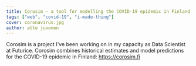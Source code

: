 ```yaml
---
title: Corosim – a tool for modelling the COVID-19 epidemic in Finland
tags: ["web", "covid-19", "i-made-thing"]
cover: coronavirus.jpg
author: atte juvonen
---
```


<re-img
    src="coronavirus.jpg"
    title="Photo by Fusion Medical Animation"
    href="https://unsplash.com/photos/rnr8D3FNUNY"
    >
</re-img>

Corosim is a project I've been working on in my capacity as Data Scientist at Futurice. Corosim combines historical estimates and model predictions for the COVID-19 epidemic in Finland: <a href="https://corosim.fi" target="_blank">https://corosim.fi</a>